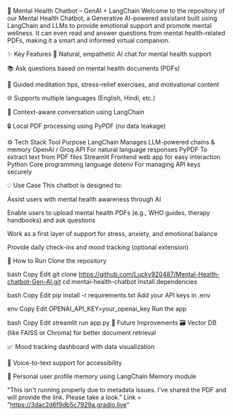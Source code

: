 🧠 Mental Health Chatbot – GenAI + LangChain
Welcome to the repository of our Mental Health Chatbot, a Generative AI-powered assistant built using LangChain and LLMs to provide emotional support and promote mental wellness. It can even read and answer questions from mental health-related PDFs, making it a smart and informed virtual companion.

✨ Key Features
💬 Natural, empathetic AI chat for mental health support

📚 Ask questions based on mental health documents (PDFs)

🧘 Guided meditation tips, stress-relief exercises, and motivational content

🌐 Supports multiple languages (English, Hindi, etc.)

🧠 Context-aware conversation using LangChain

🔒 Local PDF processing using PyPDF (no data leakage)

⚙️ Tech Stack
Tool	Purpose
LangChain	Manages LLM-powered chains & memory
OpenAI / Groq API	For natural language responses
PyPDF	To extract text from PDF files
Streamlit	Frontend web app for easy interaction
Python	Core programming language
dotenv	For managing API keys securely

💡 Use Case
This chatbot is designed to:

Assist users with mental health awareness through AI

Enable users to upload mental health PDFs (e.g., WHO guides, therapy handbooks) and ask questions

Work as a first layer of support for stress, anxiety, and emotional balance

Provide daily check-ins and mood tracking (optional extension)

🚀 How to Run
Clone the repository

bash
Copy
Edit
git clone https://github.com/Lucky920487/Mental-Health-chatbot-Gen-AI.git
cd mental-health-chatbot
Install dependencies

bash
Copy
Edit
pip install -r requirements.txt
Add your API keys in .env

env
Copy
Edit
OPENAI_API_KEY=your_openai_key
Run the app

bash
Copy
Edit
streamlit run app.py
🧪 Future Improvements
🗃️ Vector DB (like FAISS or Chroma) for better document retrieval

📈 Mood tracking dashboard with data visualization

🤖 Voice-to-text support for accessibility

🧍 Personal user profile memory using LangChain Memory module

"This isn't running properly due to metadata issues. I've shared the PDF and will provide the link. Please take a look."
Link = "https://3dac2d6f9db5c7929a.gradio.live"
